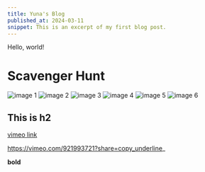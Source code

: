 ```yaml
---
title: Yuna's Blog
published_at: 2024-03-11
snippet: This is an excerpt of my first blog post.
---
```


Hello, world!


# Scavenger Hunt
![image 1](./w01s1/01.png)
![image 2](/w01s1/03.png)
![image 3](/w01s1/05.png)
![image 4](/w01s1/06.png)
![image 5](/w01s1/07.png)
![image 6](/w01s1/08.png)
## This is h2
[vimeo link](https://vimeo.com/921993721?share=copy)

https://vimeo.com/921993721?share=copy_underline_

**bold**
